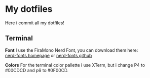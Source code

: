 # My dotfiles

Here i commit all my dotfiles!

## Terminal

**Font**
I use the FiraMono Nerd Font, you can download them here:\
[nerd-fonts homepage](https://www.nerdfonts.com/font-downloads) or
[nerd-fonts github](https://github.com/ryanoasis/nerd-fonts)

**Colors**
For the terminal color pallette i use XTerm, but i change P4 to #00CDCD
and p6 to #0F00CD.

